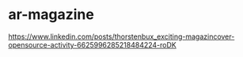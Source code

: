 # ar-magazine


https://www.linkedin.com/posts/thorstenbux_exciting-magazincover-opensource-activity-6625996285218484224-roDK
